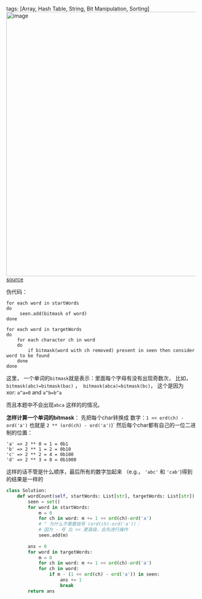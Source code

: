 tags: [Array, Hash Table, String, Bit Manipulation, Sorting]
<img width="704" alt="image" src="https://user-images.githubusercontent.com/41789327/180719303-276982b8-4c2d-4fab-b0eb-e6c68696aa7c.png">
[source](https://leetcode.com/problems/count-words-obtained-after-adding-a-letter/discuss/1676852/Python3-bitmask)

伪代码：
```
for each word in startWords
do
     seen.add(bitmask of word)
done

for each word in targetWords
do
    for each character ch in word
    do
        if bitmask(word with ch removed) present in seen then consider word to be found
    done
done
```

这里， 一个单词的`bitmask`就是表示：里面每个字母有没有出现奇数次， 比如， `bitmask(abc)=bitmask(bac)` ，  `bitmask(abca)=bitmask(bc)`， 
这个是因为 xor: `a^a=0` and `a^b=b^a` 

而且本题中不会出现`abca` 这样的的情况。

**怎样计算一个单词的bitmask**：
先把每个char转换成 数字：`1 << ord(ch) - ord('a')` 也就是 `2 ** (ord(ch) - ord('a')`)`
然后每个char都有自己的一位二进制的位置：
```
'a' => 2 ** 0 = 1 = 0b1
'b' => 2 ** 1 = 2 = 0b10
'c' => 2 ** 2 = 4 = 0b100
'd' => 2 ** 3 = 8 = 0b1000
```

这样的话不管是什么顺序，最后所有的数字加起来 （e.g.， `'abc'` 和 `'cab'`)得到的结果是一样的

```python
class Solution:
    def wordCount(self, startWords: List[str], targetWords: List[str]) -> int:
        seen = set()
        for word in startWords: 
            m = 0
            for ch in word: m += 1 << ord(ch)-ord('a')
            # ^ 为什么不需要括号 (ord(ch)-ord('a'))：
            # 因为 - 号 比 << 更高级，会先进行操作
            seen.add(m)
            
        ans = 0 
        for word in targetWords: 
            m = 0 
            for ch in word: m += 1 << ord(ch)-ord('a')
            for ch in word: 
                if m - (1 << ord(ch) - ord('a')) in seen: 
                    ans += 1
                    break 
        return ans 
```